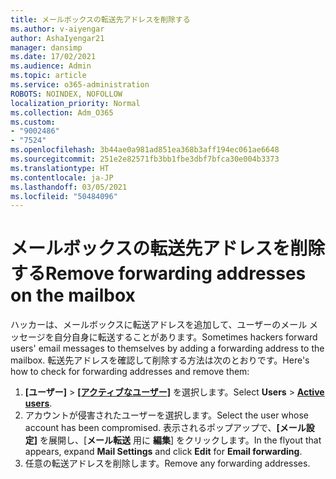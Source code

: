 ```yaml
---
title: メールボックスの転送先アドレスを削除する
ms.author: v-aiyengar
author: AshaIyengar21
manager: dansimp
ms.date: 17/02/2021
ms.audience: Admin
ms.topic: article
ms.service: o365-administration
ROBOTS: NOINDEX, NOFOLLOW
localization_priority: Normal
ms.collection: Adm_O365
ms.custom:
- "9002486"
- "7524"
ms.openlocfilehash: 3b44ae0a981ad851ea368b3aff194ec061ae6648
ms.sourcegitcommit: 251e2e82571fb3bb1fbe3dbf7bfca30e004b3373
ms.translationtype: HT
ms.contentlocale: ja-JP
ms.lasthandoff: 03/05/2021
ms.locfileid: "50484096"
---
```

# <a name="remove-forwarding-addresses-on-the-mailbox"></a><span data-ttu-id="d91f1-102">メールボックスの転送先アドレスを削除する</span><span class="sxs-lookup"><span data-stu-id="d91f1-102">Remove forwarding addresses on the mailbox</span></span>

<span data-ttu-id="d91f1-103">ハッカーは、メールボックスに転送アドレスを追加して、ユーザーのメール メッセージを自分自身に転送することがあります。</span><span class="sxs-lookup"><span data-stu-id="d91f1-103">Sometimes hackers forward users' email messages to themselves by adding a forwarding address to the mailbox.</span></span> <span data-ttu-id="d91f1-104">転送先アドレスを確認して削除する方法は次のとおりです。</span><span class="sxs-lookup"><span data-stu-id="d91f1-104">Here's how to check for forwarding addresses and remove them:</span></span>

1. <span data-ttu-id="d91f1-105">**[ユーザー]** > **[[アクティブなユーザー]](https://go.microsoft.com/fwlink/p/?linkid=834822)** を選択します。</span><span class="sxs-lookup"><span data-stu-id="d91f1-105">Select **Users** > **[Active users](https://go.microsoft.com/fwlink/p/?linkid=834822)**.</span></span>
1. <span data-ttu-id="d91f1-106">アカウントが侵害されたユーザーを選択します。</span><span class="sxs-lookup"><span data-stu-id="d91f1-106">Select the user whose account has been compromised.</span></span> <span data-ttu-id="d91f1-107">表示されるポップアップで、**[メール設定]** を展開し、[**メール転送** 用に **編集**] をクリックします。</span><span class="sxs-lookup"><span data-stu-id="d91f1-107">In the flyout that appears, expand **Mail Settings** and click **Edit** for **Email forwarding**.</span></span>
1. <span data-ttu-id="d91f1-108">任意の転送アドレスを削除します。</span><span class="sxs-lookup"><span data-stu-id="d91f1-108">Remove any forwarding addresses.</span></span>
